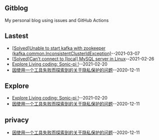 ## Gitblog
My personal blog using issues and GitHub Actions
## Lastest
- [[Solved]Unable to start kafka with zookeeper (kafka.common.InconsistentClusterIdException)](https://github.com/Jasmine-liang/gitblog/issues/5)--2021-03-07
- [[Solved]Can't connect to [local] MySQL server in Linux](https://github.com/Jasmine-liang/gitblog/issues/4)--2021-02-26
- [Explore Living coding: Sonic-pi !](https://github.com/Jasmine-liang/gitblog/issues/3)--2021-02-20
- [因使用一个工具失败而探索到的关于隐私保护的问题](https://github.com/Jasmine-liang/gitblog/issues/2)--2020-12-11
## Explore
- [Explore Living coding: Sonic-pi !](https://github.com/Jasmine-liang/gitblog/issues/3)--2021-02-20
- [因使用一个工具失败而探索到的关于隐私保护的问题](https://github.com/Jasmine-liang/gitblog/issues/2)--2020-12-11
## privacy
- [因使用一个工具失败而探索到的关于隐私保护的问题](https://github.com/Jasmine-liang/gitblog/issues/2)--2020-12-11
